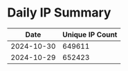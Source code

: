 # Daily IP Summary
| Date | Unique IP Count |
|----|----|
| 2024-10-30 | 649611 |
| 2024-10-29 | 652423 |